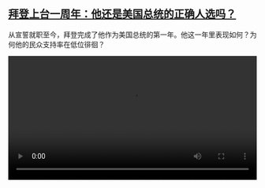 <!--1642691827000-->
[拜登上台一周年：他还是美国总统的正确人选吗？](https://www.dw.com/zh/%E6%8B%9C%E7%99%BB%E4%B8%8A%E5%8F%B0%E4%B8%80%E5%91%A8%E5%B9%B4%EF%BC%9A%E4%BB%96%E8%BF%98%E6%98%AF%E7%BE%8E%E5%9B%BD%E6%80%BB%E7%BB%9F%E7%9A%84%E6%AD%A3%E7%A1%AE%E4%BA%BA%E9%80%89%E5%90%97%EF%BC%9F/a-60499262)
------

<p>从宣誓就职至今，拜登完成了他作为美国总统的第一年。他这一年里表现如何？为何他的民众支持率在低位徘徊？</small></p><video src="https://tvdownloaddw-a.akamaihd.net/dwtv_video/flv/vdt_zh/2022/bchi220120_002_biden_01r_sd_sor.mp4" controls style="width:100%"></video>
